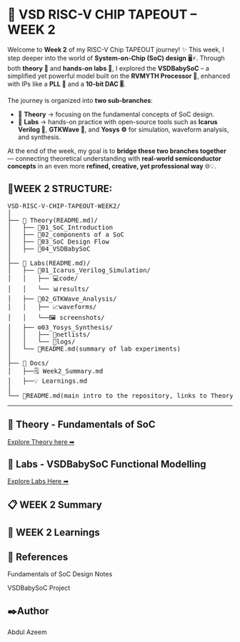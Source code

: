 # 🚀 VSD RISC-V CHIP TAPEOUT – WEEK 2

Welcome to **Week 2** of my RISC-V Chip TAPEOUT journey! ✨
This week, I step deeper into the world of **System-on-Chip (SoC) design** 🖥️⚡. Through both **theory 📖** and **hands-on labs 🧪**, I explored the **VSDBabySoC** – a simplified yet powerful model built on the **RVMYTH Processor 🧠**, enhanced with IPs like a **PLL 🔄** and a **10-bit DAC 🎚️**.

The journey is organized into **two sub-branches**:

* 📖 **Theory** → focusing on the fundamental concepts of SoC design.
* 🧪 **Labs** → hands-on practice with open-source tools such as **Icarus Verilog 📝**, **GTKWave 🌊**, and **Yosys ⚙️** for simulation, waveform analysis, and synthesis.

At the end of the week, my goal is to **bridge these two branches together** — connecting theoretical understanding with **real-world semiconductor concepts** in an even more **refined, creative, yet professional way** 🌐💡.


## 📆**WEEK 2 STRUCTURE:**

<pre>
VSD-RISC-V-CHIP-TAPEOUT-WEEK2/
│
├── 📖 Theory(README.md)/  
│   ├── 📝01_SoC_Introduction  
│   ├── 🔌02_components of a SoC   
│   ├── 🌊03_SoC Design Flow
│   ├── 🧠04_VSDBabySoC 
│     
├── 🧪 Labs(README.md)/  
│   ├── 📝01_Icarus_Verilog_Simulation/  
│   │   ├── 💻code/  
│   │   └── 📊results/  
│   ├── 🌊02_GTKWave_Analysis/  
│   │   ├── 📈waveforms/  
│   │   └──🖼️ screenshots/  
│   ├── ⚙️03_Yosys_Synthesis/  
│   │   ├── 📂netlists/  
│   │   └── 📂logs/  
│   └── 📘README.md(summary of lab experiments)  
│
├── 📑 Docs/  
│   ├──🗒️ Week2_Summary.md  
│   ├──💡 Learnings.md  
│     
└── 📌README.md(main intro to the repository, links to Theory & Labs)/
</pre>

----------------------------------------------------------------------------------------

## 📖 Theory - Fundamentals of SoC
[ Explore Theory here ➡](https://github.com/abdul07azeem/VSD-RISC-V-CHIP-TAPEOUT-WEEK2/tree/VSDBabySoC-Theory)

## 🧪 Labs - VSDBabySoC Functional Modelling

[ Explore Labs Here ➡ ](https://github.com/abdul07azeem/VSD-RISC-V-CHIP-TAPEOUT-WEEK2/tree/VSDBabySoC-Labs) 


## 📋 WEEK 2 Summary 
## 🎯 WEEK 2 Learnings 
## 📖 References

Fundamentals of SoC Design Notes

VSDBabySoC Project

## ✒️Author

Abdul Azeem
